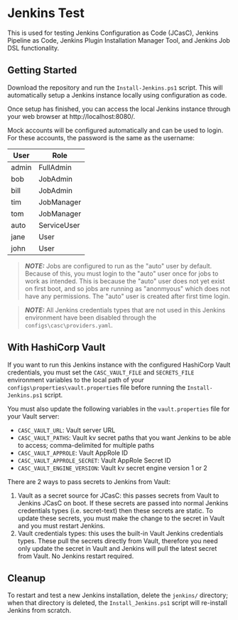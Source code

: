 # Jenkins Test
This is used for testing Jenkins Configuration as Code (JCasC), Jenkins Pipeline as Code, Jenkins Plugin Installation Manager Tool, and Jenkins Job DSL functionality.

## Getting Started
Download the repository and run the `Install-Jenkins.ps1` script. This will automatically setup a Jenkins instance locally using configuration as code.

Once setup has finished, you can access the local Jenkins instance through your web browser at http://localhost:8080/.

Mock accounts will be configured automatically and can be used to login. For these accounts, the password is the same as the username:

| User     | Role        |
| -------- | ----------- |
| admin    | FullAdmin   |
| bob      | JobAdmin    |
| bill     | JobAdmin    |
| tim      | JobManager  |
| tom      | JobManager  |
| auto     | ServiceUser |
| jane     | User        |
| john     | User        |

> **_NOTE:_** Jobs are configured to run as the "auto" user by default. Because of this, you must login to the "auto" user once for jobs to work as intended. This is because the "auto" user does not yet exist on first boot, and so jobs are running as "anonmyous" which does not have any permissions. The "auto" user is created after first time login.

> **_NOTE:_** All Jenkins credentials types that are not used in this Jenkins environment have been disabled through the `configs\casc\providers.yaml`.

## With HashiCorp Vault
If you want to run this Jenkins instance with the configured HashiCorp Vault credentials, you must set the `CASC_VAULT_FILE` and `SECRETS_FILE` environment variables to the local path of your `configs\properties\vault.properties` file before running the `Install-Jenkins.ps1` script.

You must also update the following variables in the `vault.properties` file for your Vault server:
- `CASC_VAULT_URL`: Vault server URL
- `CASC_VAULT_PATHS`: Vault kv secret paths that you want Jenkins to be able to access; comma-delimited for multiple paths
- `CASC_VAULT_APPROLE`: Vault AppRole ID
- `CASC_VAULT_APPROLE_SECRET`: Vault AppRole Secret ID
- `CASC_VAULT_ENGINE_VERSION`: Vault kv secret engine version 1 or 2

There are 2 ways to pass secrets to Jenkins from Vault:
1. Vault as a secret source for JCasC: this passes secrets from Vault to Jenkins JCasC on boot. If these secrets are passed into normal Jenkins credentials types (i.e. secret-text) then these secrets are static. To update these secrets, you must make the change to the secret in Vault and you must restart Jenkins.
2. Vault credentials types: this uses the built-in Vault Jenkins credentials types. These pull the secrets directly from Vault, therefore you need only update the secret in Vault and Jenkins will pull the latest secret from Vault. No Jenkins restart required.

## Cleanup
To restart and test a new Jenkins installation, delete the `jenkins/` directory; when that directory is deleted, the `Install_Jenkins.ps1` script will re-install Jenkins from scratch.
